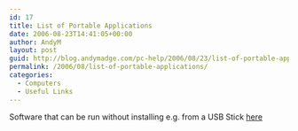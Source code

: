 ```yaml
---
id: 17
title: List of Portable Applications
date: 2006-08-23T14:41:05+00:00
author: AndyM
layout: post
guid: http://blog.andymadge.com/pc-help/2006/08/23/list-of-portable-applications/
permalink: /2006/08/list-of-portable-applications/
categories:
  - Computers
  - Useful Links
---
```

Software that can be run without installing e.g. from a USB Stick [here](http://en.wikipedia.org/wiki/List_of_portable_applications "http://en.wikipedia.org/wiki/List_of_portable_applications")